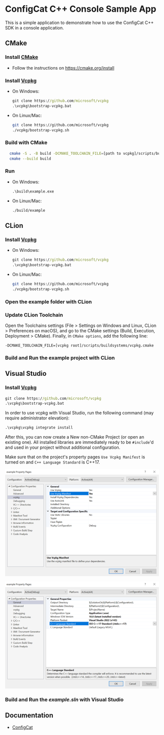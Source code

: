 # ConfigCat C++ Console Sample App

This is a simple application to demonstrate how to use the ConfigCat C++ SDK in a console application.

## CMake

### Install [CMake](https://cmake.org/)

- Follow the instructions on https://cmake.org/install 

### Install [Vcpkg](https://github.com/microsoft/vcpkg)

- On Windows:
  ```cmd
  git clone https://github.com/microsoft/vcpkg
  .\vcpkg\bootstrap-vcpkg.bat
  ```

- On Linux/Mac:
  ```bash
  git clone https://github.com/microsoft/vcpkg
  ./vcpkg/bootstrap-vcpkg.sh
  ```

### Build with CMake

```bash
  cmake -S . -B build -DCMAKE_TOOLCHAIN_FILE=[path to vcpkg]/scripts/buildsystems/vcpkg.cmake
  cmake --build build
```

### Run
- On Windows:
  ```cmd
  .\build\example.exe
  ```

- On Linux/Mac:
  ```bash
  ./build/example
  ```

## CLion

### Install [Vcpkg](https://github.com/microsoft/vcpkg)

- On Windows:
  ```cmd
  git clone https://github.com/microsoft/vcpkg
  .\vcpkg\bootstrap-vcpkg.bat
  ```

- On Linux/Mac:
  ```bash
  git clone https://github.com/microsoft/vcpkg
  ./vcpkg/bootstrap-vcpkg.sh
  ```

### Open the example folder with CLion 

### Update CLion Toolchain

Open the Toolchains settings
(File > Settings on Windows and Linux, CLion > Preferences on macOS),
and go to the CMake settings (Build, Execution, Deployment > CMake).
Finally, in `CMake options`, add the following line:

```
-DCMAKE_TOOLCHAIN_FILE=[vcpkg root]/scripts/buildsystems/vcpkg.cmake
```

### Build and Run the example project with CLion

## Visual Studio

### Install [Vcpkg](https://github.com/microsoft/vcpkg)

```cmd
git clone https://github.com/microsoft/vcpkg
.\vcpkg\bootstrap-vcpkg.bat
```

In order to use vcpkg with Visual Studio,
run the following command (may require administrator elevation):

```cmd
.\vcpkg\vcpkg integrate install
```

After this, you can now create a New non-CMake Project (or open an existing one).
All installed libraries are immediately ready to be `#include`'d and used
in your project without additional configuration.

Make sure that on the project's property pages `Use Vcpkg Manifest` is turned on and `C++ Language Standard` is C++17.

![Visual Studio Vcpkg Manifest](https://raw.githubusercontent.com/ConfigCat/cpp-sdk/master/example/media/vs-vcpkg-manifest.png "Visual Studio Vcpkg Manifest")

![Visual Studio C++17](https://raw.githubusercontent.com/ConfigCat/cpp-sdk/master/example/media/vs-cpp17.png "Visual Studio C++17")

### Build and Run the *example.sln* with Visual Studio

## Documentation
- [ConfigCat](https://configcat.com)
